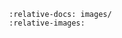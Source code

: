 ```{include} ../../../../docs/tutorials/03_release_radar.md
   :relative-docs: images/
   :relative-images:
```
